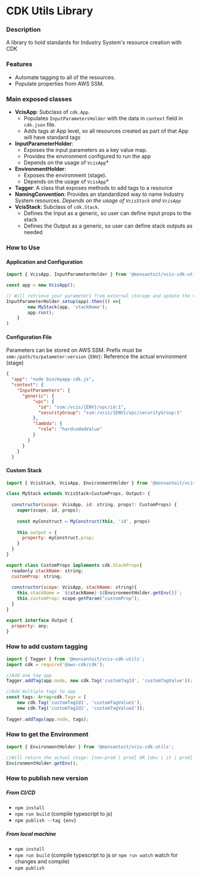 # CDK Utils Library


### Description

A library to hold standards for Industry System's resource creation with CDK

### Features

* Automate tagging to all of the resources.
* Populate properties from AWS SSM.

### Main exposed classes

 *  **VcisApp**: Subclass of `cdk.App`. 
    * Populates `InputParametersHolder` with the data in `context` field in `cdk.json` file.
    * Adds tags at App level, so all resources created as part of that App will have standard tags
 *  **InputParameterHolder**: 
    * Exposes the input parameters as a key value map.
    * Provides the environment configured to run the app
    * Depends on the usage of `VcisApp`*
 *  **EnvironmentHolder**: 
    * Exposes the environment (stage).
    * Depends on the usage of `VcisApp`*    
 *  **Tagger**: A class that exposes methods to add tags to a resource
 *  **NamingConvention**: Provides an standardized way to name Industry System resources. *Depends on the usage of `VcisStack` and `VcisApp`*
 *  **VcisStack**: Subclass of `cdk.Stack`. 
    * Defines the Input as a generic, so user can define input props to the stack
    * Defines the Output as a generic, so user can define stack outputs as needed
 
 
### How to Use

#### Application and Configuration
```javascript
import { VcisApp, InputParameterHolder } from '@monsantoit/vcis-cdk-utils'; 

const app = new VcisApp();

// Will retrieve your parameters from external storage and update the values into CDK context. 
InputParameterHolder.setup(app).then(() =>{
        new MyStack(app, 'stackName');
        app.run();
    }
)
```

#### Configuration File

Parameters can be stored on AWS SSM. Prefix must be `smm:/path/to/patameter:version`
`{ENV}`: Reference the actual environment (stage) 

```json
{
  "app": "node bin/myapp-cdk.js",
  "context": {
    "InputParameters": {
      "generic": {
          "vpc": {
            "id": "ssm:/vcis/{ENV}/vpc/id:1",
            "securityGroup": "ssm:/vcis/{ENV}/vpc/securityGroup:1"
          },
          "lambda": {
            "role": "hardcodedValue"
          }
        }
      }
    }
  }
```

#### Custom Stack
```javascript
import { VcisStack, VcisApp, EnvironmentHolder } from '@monsantoit/vcis-cdk-utils'; 

class MyStack extends VcisStack<CustomProps, Output> {
  
  constructor(scope: VcisApp, id: string, props?: CustomProps) {
    super(scope, id, props);
    
    const myConstruct = MyConstruct(this, 'id', props)
    
    this.output = {
      property: myConstruct.prop;
    }
  }
}

export class CustomProps implements cdk.StackProps{
  readonly stackName: string;
  customProp: string;
  
  constructor(scope: VcisApp, stackName: string){
    this.stackName = `${stackName}-${EnvironmentHolder.getEnv()}`;
    this.customProp: scope.getParam("customProp");
  }
}

export interface Output {
  property: any;
}


```

### How to add custom tagging
```javascript
import { Tagger } from '@monsantoit/vcis-cdk-utils';
import cdk = require('@aws-cdk/cdk');

//Add one tag app
Tagger.addTag(app.node, new cdk.Tag('customTagId', 'customTagValue'));

//Add multiple tags to app
const tags: Array<cdk.Tag> = [
    new cdk.Tag('customTagId1', 'customTagValue1'), 
    new cdk.Tag('customTagId2', 'customTagValue2')];
 
Tagger.addTags(app.node, tags);

```

### How to get the Environment
```javascript
import { EnvironmentHolder } from '@monsantoit/vcis-cdk-utils';

//Will return the actual stage: [non-prod | prod] OR [dev | it | prod]
EnvironmentHolder.getEnv();

```
 
### How to publish new version

##### From CI/CD
 * `npm install`
 * `npm run build` (compile typescript to js)
 * `npm publish --tag {env}`

##### From local machine
 * `npm install`
 * `npm run build` (compile typescript to js or `npm run watch` watch for changes and compile)
 * `npm publish` 
